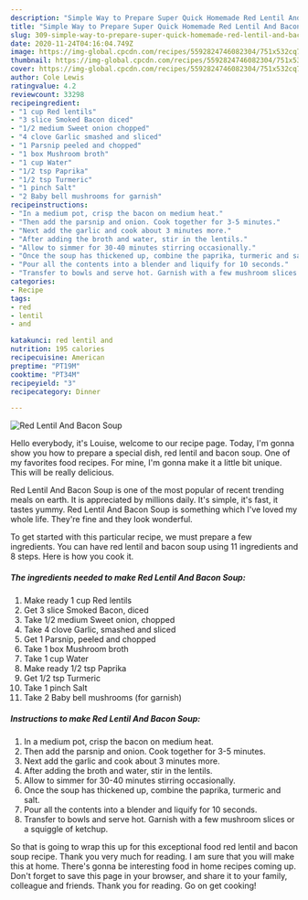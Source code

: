 ```yaml
---
description: "Simple Way to Prepare Super Quick Homemade Red Lentil And Bacon Soup"
title: "Simple Way to Prepare Super Quick Homemade Red Lentil And Bacon Soup"
slug: 309-simple-way-to-prepare-super-quick-homemade-red-lentil-and-bacon-soup
date: 2020-11-24T04:16:04.749Z
image: https://img-global.cpcdn.com/recipes/5592824746082304/751x532cq70/red-lentil-and-bacon-soup-recipe-main-photo.jpg
thumbnail: https://img-global.cpcdn.com/recipes/5592824746082304/751x532cq70/red-lentil-and-bacon-soup-recipe-main-photo.jpg
cover: https://img-global.cpcdn.com/recipes/5592824746082304/751x532cq70/red-lentil-and-bacon-soup-recipe-main-photo.jpg
author: Cole Lewis
ratingvalue: 4.2
reviewcount: 33298
recipeingredient:
- "1 cup Red lentils"
- "3 slice Smoked Bacon diced"
- "1/2 medium Sweet onion chopped"
- "4 clove Garlic smashed and sliced"
- "1 Parsnip peeled and chopped"
- "1 box Mushroom broth"
- "1 cup Water"
- "1/2 tsp Paprika"
- "1/2 tsp Turmeric"
- "1 pinch Salt"
- "2 Baby bell mushrooms for garnish"
recipeinstructions:
- "In a medium pot, crisp the bacon on medium heat."
- "Then add the parsnip and onion. Cook together for 3-5 minutes."
- "Next add the garlic and cook about 3 minutes more."
- "After adding the broth and water, stir in the lentils."
- "Allow to simmer for 30-40 minutes stirring occasionally."
- "Once the soup has thickened up, combine the paprika, turmeric and salt."
- "Pour all the contents into a blender and liquify for 10 seconds."
- "Transfer to bowls and serve hot. Garnish with a few mushroom slices or a squiggle of ketchup."
categories:
- Recipe
tags:
- red
- lentil
- and

katakunci: red lentil and 
nutrition: 195 calories
recipecuisine: American
preptime: "PT19M"
cooktime: "PT34M"
recipeyield: "3"
recipecategory: Dinner

---
```



![Red Lentil And Bacon Soup](https://img-global.cpcdn.com/recipes/5592824746082304/751x532cq70/red-lentil-and-bacon-soup-recipe-main-photo.jpg)

Hello everybody, it's Louise, welcome to our recipe page. Today, I'm gonna show you how to prepare a special dish, red lentil and bacon soup. One of my favorites food recipes. For mine, I'm gonna make it a little bit unique. This will be really delicious.



Red Lentil And Bacon Soup is one of the most popular of recent trending meals on earth. It is appreciated by millions daily. It's simple, it's fast, it tastes yummy. Red Lentil And Bacon Soup is something which I've loved my whole life. They're fine and they look wonderful.


To get started with this particular recipe, we must prepare a few ingredients. You can have red lentil and bacon soup using 11 ingredients and 8 steps. Here is how you cook it.

<!--inarticleads1-->

##### The ingredients needed to make Red Lentil And Bacon Soup:

1. Make ready 1 cup Red lentils
1. Get 3 slice Smoked Bacon, diced
1. Take 1/2 medium Sweet onion, chopped
1. Take 4 clove Garlic, smashed and sliced
1. Get 1 Parsnip, peeled and chopped
1. Take 1 box Mushroom broth
1. Take 1 cup Water
1. Make ready 1/2 tsp Paprika
1. Get 1/2 tsp Turmeric
1. Take 1 pinch Salt
1. Take 2 Baby bell mushrooms (for garnish)




<!--inarticleads2-->

##### Instructions to make Red Lentil And Bacon Soup:

1. In a medium pot, crisp the bacon on medium heat.
1. Then add the parsnip and onion. Cook together for 3-5 minutes.
1. Next add the garlic and cook about 3 minutes more.
1. After adding the broth and water, stir in the lentils.
1. Allow to simmer for 30-40 minutes stirring occasionally.
1. Once the soup has thickened up, combine the paprika, turmeric and salt.
1. Pour all the contents into a blender and liquify for 10 seconds.
1. Transfer to bowls and serve hot. Garnish with a few mushroom slices or a squiggle of ketchup.




So that is going to wrap this up for this exceptional food red lentil and bacon soup recipe. Thank you very much for reading. I am sure that you will make this at home. There's gonna be interesting food in home recipes coming up. Don't forget to save this page in your browser, and share it to your family, colleague and friends. Thank you for reading. Go on get cooking!
